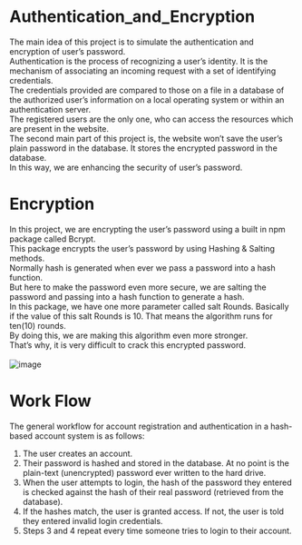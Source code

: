 # Authentication_and_Encryption
The main idea of this project is to simulate the authentication and encryption of user’s password.<br>
Authentication is the process of recognizing a user’s identity. It is the mechanism of associating an incoming request with a set of identifying credentials. <br>
The credentials provided are compared to those on a file in a database of the authorized user’s information on a local operating system or within an authentication server.<br>
The registered users are the only one, who can access the resources which are present in the website.<br>
The second main part of this project is, the website won’t save the user’s plain password in the database. It stores the encrypted password in the database.<br>
In this way, we are enhancing the security of user’s password.<br>
# Encryption
In this project, we are encrypting the user’s password using a built in npm package called Bcrypt.<br>
This package encrypts the user’s password by using Hashing & Salting methods.<br>
Normally hash is generated when ever we pass a password into a hash function.<br>
But here to make the password even more secure, we are salting the password and passing into a hash function to generate a hash.<br>
In this package, we have one more parameter called salt Rounds. Basically if the value of this salt Rounds is 10. That means the algorithm runs for ten(10) rounds.<br>
By doing this, we are making this algorithm even more stronger.<br>
That’s why, it is very difficult to crack this encrypted password.<br><br>
![image](https://user-images.githubusercontent.com/62476583/116648501-d21b6300-a99a-11eb-93df-f9d50b974e90.png)
<br>
# Work Flow
The general workflow for account registration and authentication in a hash-based account system is as follows:<br>
<ol>
  <li>The user creates an account.</li>
  <li>Their password is hashed and stored in the database. At no point is the plain-text (unencrypted) password ever written to the hard drive.</li>
  <li>When the user attempts to login, the hash of the password they entered is checked against the hash of their real password (retrieved from the database).</li>
  <li>If the hashes match, the user is granted access. If not, the user is told they entered invalid login credentials.</li>
  <li>Steps 3 and 4 repeat every time someone tries to login to their account.</li>
</ol>
